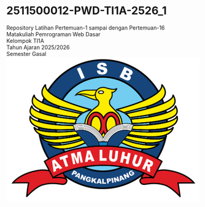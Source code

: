 # 2511500012-PWD-TI1A-2526_1
Repository Latihan Pertemuan-1 sampai dengan Pertemuan-16<br>
 Matakuliah Pemrograman Web Dasar<br> 
 Kelompok TI1A<br> 
 Tahun Ajaran 2025/2026<br> 
 Semester Gasal<br>
![logo ISBAL](logoisbal.png)